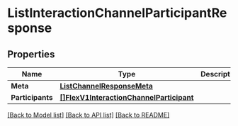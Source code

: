 # ListInteractionChannelParticipantResponse

## Properties

Name | Type | Description | Notes
------------ | ------------- | ------------- | -------------
**Meta** | [**ListChannelResponseMeta**](ListChannelResponseMeta.md) |  |[optional] 
**Participants** | [**[]FlexV1InteractionChannelParticipant**](FlexV1InteractionChannelParticipant.md) |  |[optional] 

[[Back to Model list]](../README.md#documentation-for-models) [[Back to API list]](../README.md#documentation-for-api-endpoints) [[Back to README]](../README.md)


